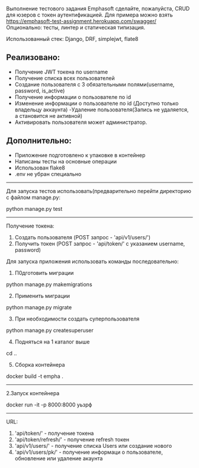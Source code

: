 Выполнение тестового задания Emphasoft
сделайте, пожалуйста, CRUD для юзеров с токен аутентификацией. Для примера можно взять https://emphasoft-test-assignment.herokuapp.com/swagger/
Опционально: тесты, линтер и статическая типизация.

Использованный стек: Django, DRF, simplejwt, flate8

Реализовано:
-
- Получение JWT токена по username
- Получение списка всех пользователей
- Создание пользователя с 3 обязательными полями(username, password, is_active)
- Получение информации о пользователе по id
- Изменение информации о пользователе по id (Доступно только владельцу аккаунта)
 -Удаление пользователя(Запись не удаляется, а становится не активной)
- Активировать пользователя может администратор.

Дополнительно: 
- 
- Приложение подготовлено к упаковке в контейнер
- Написаны тесты на основные операции
- Использован flake8
- .env не убран специально

***
Для запуска тестов использовать(предварительно перейти директорию с файлом manage.py:

python manage.py test
****

Получение токена:

1. Создать пользователя (POST запрос - 'api/v1/users/') 
2. Получить токен (POST запрос - 'api/token/' с указанием username, password)



Для запуска приложения использовать команды последовательно:
1. П0дготовить миграции

python manage.py makemigrations

2. Применить миграции

python manage.py migrate

3. При необходимости создать суперпользователя

python manage.py createsuperuser

4. Подняться на 1 каталог выше

cd ..

5. Сборка контейнера

docker build -t empha . 
***
2.Запуск контейнера

docker run -it -p 8000:8000 уьзрф
***

URL:

1. 'api/token/' - получение токена
2. 'api/token/refresh/' -  получение refresh токен
3. 'api/v1/users/' - получение списка Users или создание нового
4. 'api/v1/users/pk/' - получение информаци о пользователе, обновление или удаление акаунта 

